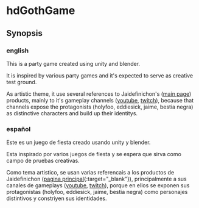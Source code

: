 # hdGothGame

## Synopsis

### english

This is a party game created using unity and blender.

It is inspired by various party games and it's expected to serve as creative test ground.

As artistic theme, it use several references to Jaidefinichon's ([main page](http://www.jaidefinichon.com/)) products, mainly to it's gameplay channels ([youtube](https://www.youtube.com/user/Jaidefinichon), [twitch](https://go.twitch.tv/jaidefinichon)), because that channels expose the protagonists (holyfoo, eddiesick, jaime, bestia negra) as distinctive characters and build up their identitys.

### español

Este es un juego de fiesta creado usando unity y blender.

Esta inspirado por varios juegos de fiesta y se espera que sirva como campo de pruebas creativas.

Como tema artistico, se usan varias referencais a los productos de Jaidefinichon ([pagina principal](http://www.jaidefinichon.com/){:target="_blank"}), principalmente a sus canales de gameplays ([youtube](https://www.youtube.com/user/Jaidefinichon), [twitch](https://go.twitch.tv/jaidefinichon)), porque en ellos se exponen sus protagonistas (holyfoo, eddiesick, jaime, bestia negra) como personajes distintivos y constriyen sus identidades.